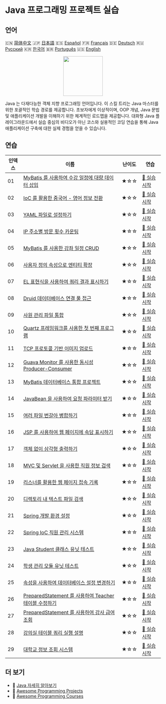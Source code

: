 # Java 프로그래밍 프로젝트 실습

## 언어

🇨🇳 [简体中文](README_zh.md) 🇯🇵 [日本語](README_ja.md) 🇪🇸 [Español](README_es.md) 🇫🇷 [Français](README_fr.md) 🇩🇪 [Deutsch](README_de.md) 🇷🇺 [Русский](README_ru.md) 🇰🇷 [한국어](README_ko.md) 🇧🇷 [Português](README_pt.md) 🇺🇸 [English](README.md) 

<div align="center">
<img width="128px" src="https://file.labex.io/path/vBtgM8cNsQFn.png">
</div>

Java 는 다재다능한 객체 지향 프로그래밍 언어입니다. 이 스킬 트리는 Java 마스터를 위한 포괄적인 학습 경로를 제공합니다. 초보자에게 이상적이며, OOP 개념, Java 문법 및 애플리케이션 개발을 이해하기 위한 체계적인 로드맵을 제공합니다. 대화형 Java 플레이그라운드에서 실습 중심의 비디오가 아닌 코스와 실용적인 코딩 연습을 통해 Java 애플리케이션 구축에 대한 실제 경험을 얻을 수 있습니다.

## 연습

|   인덱스 | 이름                                                                                                                                             | 난이도   | 연습                                                                                                    |
|----------|--------------------------------------------------------------------------------------------------------------------------------------------------|----------|---------------------------------------------------------------------------------------------------------|
|       01 | [MyBatis 를 사용하여 수강 일정에 대량 데이터 삽입](https://labex.io/ko/courses/project-bulk-insert-data-into-course-schedule)                    | ★☆☆      | [🚀 실습 시작](https://labex.io/ko/courses/project-bulk-insert-data-into-course-schedule)               |
|       02 | [IoC 를 활용한 중국어 - 영어 정보 전환](https://labex.io/ko/courses/project-chinese-english-information-switching-via-ioc)                       | ★☆☆      | [🚀 실습 시작](https://labex.io/ko/courses/project-chinese-english-information-switching-via-ioc)       |
|       03 | [YAML 파일로 설정하기](https://labex.io/ko/courses/project-configuring-with-yaml-files)                                                          | ★☆☆      | [🚀 실습 시작](https://labex.io/ko/courses/project-configuring-with-yaml-files)                         |
|       04 | [IP 주소별 방문 횟수 카운팅](https://labex.io/ko/courses/project-counting-access-times-by-ip)                                                    | ★☆☆      | [🚀 실습 시작](https://labex.io/ko/courses/project-counting-access-times-by-ip)                         |
|       05 | [MyBatis 를 사용한 강좌 일정 CRUD](https://labex.io/ko/courses/project-course-schedule-crud-with-mybatis)                                        | ★☆☆      | [🚀 실습 시작](https://labex.io/ko/courses/project-course-schedule-crud-with-mybatis)                   |
|       06 | [사용자 정의 속성으로 엔티티 확장](https://labex.io/ko/courses/project-custom-type-handler)                                                      | ★☆☆      | [🚀 실습 시작](https://labex.io/ko/courses/project-custom-type-handler)                                 |
|       07 | [EL 표현식을 사용하여 쿼리 결과 표시하기](https://labex.io/ko/courses/project-displaying-query-results-using-el-expressions)                     | ★☆☆      | [🚀 실습 시작](https://labex.io/ko/courses/project-displaying-query-results-using-el-expressions)       |
|       08 | [Druid 데이터베이스 연결 풀 접근](https://labex.io/ko/courses/project-druid-database-connection-pool-access)                                     | ★☆☆      | [🚀 실습 시작](https://labex.io/ko/courses/project-druid-database-connection-pool-access)               |
|       09 | [사원 관리 파일 통합](https://labex.io/ko/courses/project-employee-management-file-integration)                                                  | ★☆☆      | [🚀 실습 시작](https://labex.io/ko/courses/project-employee-management-file-integration)                |
|       10 | [Quartz 프레임워크를 사용한 첫 번째 프로그램](https://labex.io/ko/courses/project-first-program-with-quartz-framework)                           | ★☆☆      | [🚀 실습 시작](https://labex.io/ko/courses/project-first-program-with-quartz-framework)                 |
|       11 | [TCP 프로토콜 기반 이미지 업로드](https://labex.io/ko/courses/project-image-upload-based-on-tcp-protocol)                                        | ★☆☆      | [🚀 실습 시작](https://labex.io/ko/courses/project-image-upload-based-on-tcp-protocol)                  |
|       12 | [Guava Monitor 를 사용한 동시성 Producer-Consumer](https://labex.io/ko/courses/project-implement-thread-communication)                           | ★☆☆      | [🚀 실습 시작](https://labex.io/ko/courses/project-implement-thread-communication)                      |
|       13 | [MyBatis 데이터베이스 통합 프로젝트](https://labex.io/ko/courses/project-input-parameter-practice)                                               | ★☆☆      | [🚀 실습 시작](https://labex.io/ko/courses/project-input-parameter-practice)                            |
|       14 | [JavaBean 을 사용하여 요청 파라미터 받기](https://labex.io/ko/courses/project-javabean-mutiple-parameters)                                       | ★☆☆      | [🚀 실습 시작](https://labex.io/ko/courses/project-javabean-mutiple-parameters)                         |
|       15 | [여러 파일 번갈아 병합하기](https://labex.io/ko/courses/project-merge-multiple-files-alternately)                                                | ★☆☆      | [🚀 실습 시작](https://labex.io/ko/courses/project-merge-multiple-files-alternately)                    |
|       16 | [JSP 를 사용하여 웹 페이지에 속담 표시하기](https://labex.io/ko/courses/project-output-a-quote)                                                  | ★☆☆      | [🚀 실습 시작](https://labex.io/ko/courses/project-output-a-quote)                                      |
|       17 | [객체 없이 삼각형 출력하기](https://labex.io/ko/courses/project-outputting-triangle-with-out-object)                                             | ★☆☆      | [🚀 실습 시작](https://labex.io/ko/courses/project-outputting-triangle-with-out-object)                 |
|       18 | [MVC 및 Servlet 을 사용한 직원 정보 검색](https://labex.io/ko/courses/project-query-employee-information)                                        | ★☆☆      | [🚀 실습 시작](https://labex.io/ko/courses/project-query-employee-information)                          |
|       19 | [리스너를 활용한 웹 페이지 접속 기록](https://labex.io/ko/courses/project-recording-web-page-accesses-using-listeners)                           | ★☆☆      | [🚀 실습 시작](https://labex.io/ko/courses/project-recording-web-page-accesses-using-listeners)         |
|       20 | [디렉토리 내 텍스트 파일 검색](https://labex.io/ko/courses/project-search-for-text-files-in-directory)                                           | ★☆☆      | [🚀 실습 시작](https://labex.io/ko/courses/project-search-for-text-files-in-directory)                  |
|       21 | [Spring 개발 환경 설정](https://labex.io/ko/courses/project-setting-up-spring-development-environment)                                           | ★☆☆      | [🚀 실습 시작](https://labex.io/ko/courses/project-setting-up-spring-development-environment)           |
|       22 | [Spring IoC 직원 관리 시스템](https://labex.io/ko/courses/project-spring-ioc-employee-management-system)                                         | ★☆☆      | [🚀 실습 시작](https://labex.io/ko/courses/project-spring-ioc-employee-management-system)               |
|       23 | [Java Student 클래스 유닛 테스트](https://labex.io/ko/courses/project-student-class-test)                                                        | ★☆☆      | [🚀 실습 시작](https://labex.io/ko/courses/project-student-class-test)                                  |
|       24 | [학생 관리 모듈 유닛 테스트](https://labex.io/ko/courses/project-student-management-module-unit-testing)                                         | ★☆☆      | [🚀 실습 시작](https://labex.io/ko/courses/project-student-management-module-unit-testing)              |
|       25 | [속성을 사용하여 데이터베이스 설정 변경하기](https://labex.io/ko/courses/project-use-properties-to-modify-database-configuration)                | ★☆☆      | [🚀 실습 시작](https://labex.io/ko/courses/project-use-properties-to-modify-database-configuration)     |
|       26 | [PreparedStatement 를 사용하여 Teacher 테이블 수정하기](https://labex.io/ko/courses/project-modifying-the-teacher-table-using-preparedstatement) | ★☆☆      | [🚀 실습 시작](https://labex.io/ko/courses/project-modifying-the-teacher-table-using-preparedstatement) |
|       27 | [PreparedStatement 를 사용하여 강사 급여 조회](https://labex.io/ko/courses/project-query-teacher-salary-using-preparedstatement)                 | ★☆☆      | [🚀 실습 시작](https://labex.io/ko/courses/project-query-teacher-salary-using-preparedstatement)        |
|       28 | [강의실 테이블 쿼리 실행 설명](https://labex.io/ko/courses/project-statement-for-querying-teacher-table)                                         | ★☆☆      | [🚀 실습 시작](https://labex.io/ko/courses/project-statement-for-querying-teacher-table)                |
|       29 | [대학교 정보 조회 시스템](https://labex.io/ko/courses/project-university-information-query-system)                                               | ★☆☆      | [🚀 실습 시작](https://labex.io/ko/courses/project-university-information-query-system)                 |

## 더 보기

- 🔗 [Java 자세히 알아보기](https://labex.io/ko/skilltrees/java)
- 🔗 [Awesome Programming Projects](https://github.com/labex-labs/awesome-programming-projects)
- 🔗 [Awesome Programming Courses](https://github.com/labex-labs/awesome-programming-courses)

